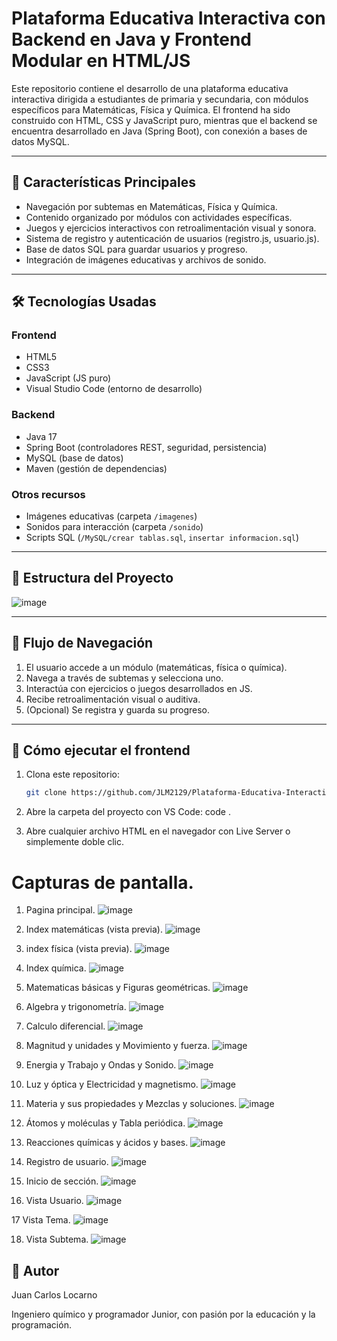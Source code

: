 # Plataforma Educativa Interactiva con Backend en Java y Frontend Modular en HTML/JS

Este repositorio contiene el desarrollo de una plataforma educativa interactiva dirigida a estudiantes de primaria y secundaria, con módulos específicos para Matemáticas, Física y Química. El frontend ha sido construido con HTML, CSS y JavaScript puro, mientras que el backend se encuentra desarrollado en Java (Spring Boot), con conexión a bases de datos MySQL.

---

## 🎯 Características Principales

- Navegación por subtemas en Matemáticas, Física y Química.
- Contenido organizado por módulos con actividades específicas.
- Juegos y ejercicios interactivos con retroalimentación visual y sonora.
- Sistema de registro y autenticación de usuarios (registro.js, usuario.js).
- Base de datos SQL para guardar usuarios y progreso.
- Integración de imágenes educativas y archivos de sonido.

---

## 🛠️ Tecnologías Usadas

### Frontend
- HTML5
- CSS3
- JavaScript (JS puro)
- Visual Studio Code (entorno de desarrollo)

### Backend
- Java 17
- Spring Boot (controladores REST, seguridad, persistencia)
- MySQL (base de datos)
- Maven (gestión de dependencias)

### Otros recursos
- Imágenes educativas (carpeta `/imagenes`)
- Sonidos para interacción (carpeta `/sonido`)
- Scripts SQL (`/MySQL/crear tablas.sql`, `insertar informacion.sql`)

---

## 📁 Estructura del Proyecto

![image](https://github.com/user-attachments/assets/01f45e3e-d958-4633-9952-d51019f4a35b)


---

## 🔄 Flujo de Navegación

1. El usuario accede a un módulo (matemáticas, física o química).
2. Navega a través de subtemas y selecciona uno.
3. Interactúa con ejercicios o juegos desarrollados en JS.
4. Recibe retroalimentación visual o auditiva.
5. (Opcional) Se registra y guarda su progreso.

---

## 🚀 Cómo ejecutar el frontend

1. Clona este repositorio:
   ```bash
   git clone https://github.com/JLM2129/Plataforma-Educativa-Interactiva-con-Backend-en-Java-y-Frontend-HTML-CSS-JS.git

2. Abre la carpeta del proyecto con VS Code:
   code .

3. Abre cualquier archivo HTML en el navegador con Live Server o simplemente doble clic.

# Capturas de pantalla.

1. Pagina principal.
 ![image](https://github.com/user-attachments/assets/efac60d7-1ccf-41c1-9300-da40a23e4922)

2. Index matemáticas (vista previa).
 ![image](https://github.com/user-attachments/assets/84c0e9ae-cac3-4e27-8d8c-972cb156cc1d)

3. index física (vista previa).
 ![image](https://github.com/user-attachments/assets/d29c57ad-790b-4e24-9a92-37921e3ed8c1)

4. Index química. 
 ![image](https://github.com/user-attachments/assets/84af7a74-ef69-4fd5-a97a-5245a2d43c14)


5. Matematicas básicas y Figuras geométricas. 
 ![image](https://github.com/user-attachments/assets/442f06a8-df0c-4e8a-9737-a9584a834c70)


6. Algebra y trigonometría.
 ![image](https://github.com/user-attachments/assets/b9f28a0f-7924-479b-a4f9-dc45baa764b1)


7. Calculo diferencial.
 ![image](https://github.com/user-attachments/assets/597eac72-c3b5-4313-a4a8-9df04828aae4)


8. Magnitud y unidades y Movimiento y fuerza.
 ![image](https://github.com/user-attachments/assets/4c4cf53c-96be-473f-9209-06110608ce52)

 
9. Energia y Trabajo y Ondas y Sonido.
 ![image](https://github.com/user-attachments/assets/10f34f9d-ba53-40ae-ad7c-2a059da4e657)

 
10. Luz y óptica y Electricidad y magnetismo.
 ![image](https://github.com/user-attachments/assets/1ab94144-c753-4009-9cdc-f7980e283dae)

 
11. Materia y sus propiedades y Mezclas y soluciones. 
 ![image](https://github.com/user-attachments/assets/7e661784-22bf-42e9-9709-6d39cdb7f8f7)


12. Átomos y moléculas y Tabla periódica.
 ![image](https://github.com/user-attachments/assets/0e671970-d150-41c8-9ba6-3c87eca4fcd6)

 
13. Reacciones químicas y ácidos y bases.
 ![image](https://github.com/user-attachments/assets/63b16505-6fa1-42d0-8552-49620c16b88c)

 
14. Registro de usuario.
 ![image](https://github.com/user-attachments/assets/07b5e25c-c6de-4dff-ad73-32b3df9932eb)

 
15. Inicio de sección.
 ![image](https://github.com/user-attachments/assets/f36c6c99-3724-4a74-b8e4-516b9a150201)

 
16. Vista Usuario.
 ![image](https://github.com/user-attachments/assets/3c37789a-c8a8-4215-b0ca-fc1b350efea2)

 
17 Vista Tema.
 ![image](https://github.com/user-attachments/assets/3cd8c130-d28f-49cd-9a3c-a9429e83669d)

18. Vista Subtema.
 ![image](https://github.com/user-attachments/assets/c210bed5-8cd7-420c-b1fd-17f3ff3220a8)

 




## 🧠 Autor
Juan Carlos Locarno

Ingeniero químico y programador Junior, con pasión por la educación y la programación.   


